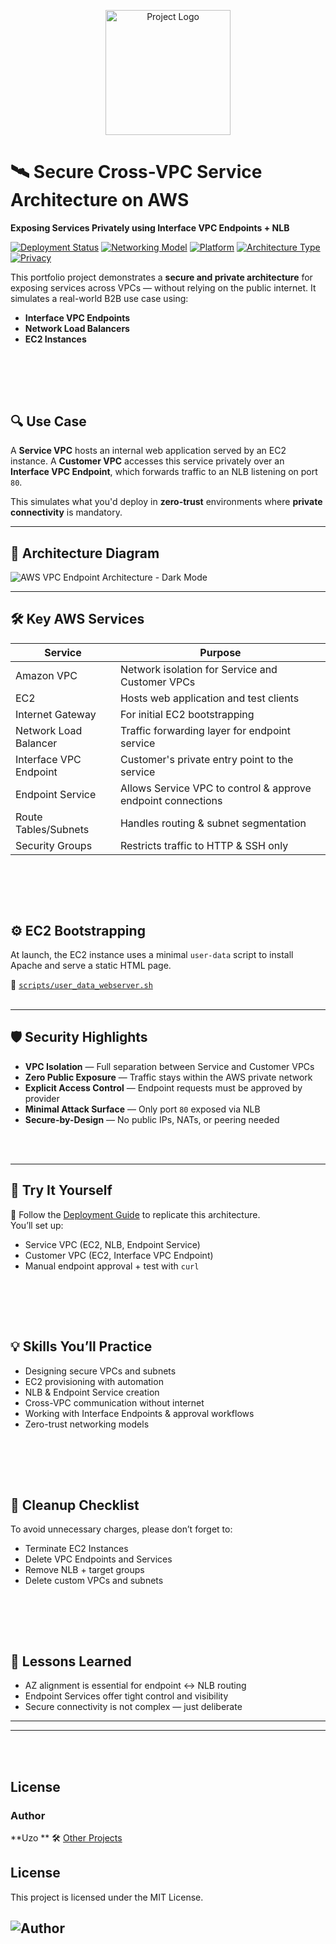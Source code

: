 <p align="center">
  <img src="logo-transparent.png" alt="Project Logo" width="200"/>
</p>

# 🛰️ Secure Cross-VPC Service Architecture on AWS  
**Exposing Services Privately using Interface VPC Endpoints + NLB**

[![Deployment Status](https://img.shields.io/badge/deployment-secure-brightgreen)](#)
[![Networking Model](https://img.shields.io/badge/networking-private-orange)](#)
[![Platform](https://img.shields.io/badge/built_on-AWS-232F3E?logo=amazon-aws&logoColor=white)](#)
[![Architecture Type](https://img.shields.io/badge/type-B2B--SaaS-blueviolet)](#)
[![Privacy](https://img.shields.io/badge/privacy-zero--trust-critical)](#)

This portfolio project demonstrates a **secure and private architecture** for exposing services across VPCs — without relying on the public internet. It simulates a real-world B2B use case using:

- **Interface VPC Endpoints**
- **Network Load Balancers**
- **EC2 Instances**

<br><br>
---

## 🔍 Use Case

A **Service VPC** hosts an internal web application served by an EC2 instance. A **Customer VPC** accesses this service privately over an **Interface VPC Endpoint**, which forwards traffic to an NLB listening on port `80`.

This simulates what you'd deploy in **zero-trust** environments where **private connectivity** is mandatory.

---

## 🧠 Architecture Diagram

![AWS VPC Endpoint Architecture - Dark Mode](architecture/network-architecture-diagram.png)

---

## 🛠️ Key AWS Services

| Service                | Purpose                                                                 |
|------------------------|--------------------------------------------------------------------------|
| Amazon VPC             | Network isolation for Service and Customer VPCs                         |
| EC2                    | Hosts web application and test clients                                  |
| Internet Gateway       | For initial EC2 bootstrapping                                           |
| Network Load Balancer  | Traffic forwarding layer for endpoint service                           |
| Interface VPC Endpoint | Customer's private entry point to the service                           |
| Endpoint Service       | Allows Service VPC to control & approve endpoint connections            |
| Route Tables/Subnets   | Handles routing & subnet segmentation                                   |
| Security Groups        | Restricts traffic to HTTP & SSH only                                    |

<br><br>
---

## ⚙️ EC2 Bootstrapping

At launch, the EC2 instance uses a minimal `user-data` script to install Apache and serve a static HTML page.

📁 [`scripts/user_data_webserver.sh`](scripts/user_data_webserver.sh)
<br><br>

---

## 🛡️ Security Highlights

- **VPC Isolation** — Full separation between Service and Customer VPCs  
- **Zero Public Exposure** — Traffic stays within the AWS private network  
- **Explicit Access Control** — Endpoint requests must be approved by provider  
- **Minimal Attack Surface** — Only port `80` exposed via NLB  
- **Secure-by-Design** — No public IPs, NATs, or peering needed

<br><br>

---

## 🚀 Try It Yourself

📘 Follow the [Deployment Guide](deployment-guide.md) to replicate this architecture.  
You’ll set up:

- Service VPC (EC2, NLB, Endpoint Service)
- Customer VPC (EC2, Interface VPC Endpoint)
- Manual endpoint approval + test with `curl`

<br><br>
---

## 💡 Skills You’ll Practice

- Designing secure VPCs and subnets  
- EC2 provisioning with automation  
- NLB & Endpoint Service creation  
- Cross-VPC communication without internet  
- Working with Interface Endpoints & approval workflows  
- Zero-trust networking models  

<br><br>
---

## 🧹 Cleanup Checklist

To avoid unnecessary charges, please don’t forget to:

- Terminate EC2 Instances  
- Delete VPC Endpoints and Services  
- Remove NLB + target groups  
- Delete custom VPCs and subnets  

<br><br>
---

## 📘 Lessons Learned

- AZ alignment is essential for endpoint ↔ NLB routing  
- Endpoint Services offer tight control and visibility  
- Secure connectivity is not complex — just deliberate  

---
---

<br><br>

## License
### Author
**Uzo **
🛠️ [Other Projects](https://github.com/uzobola?tab=repositories)

## License
This project is licensed under the MIT License.

![Author](screenshots/logo-transparent.png)
---
